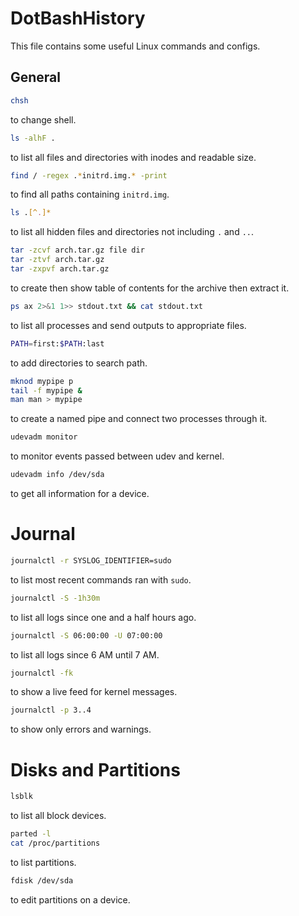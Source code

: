 # DotBashHistory
This file contains some useful Linux commands and configs.
## General
```bash
chsh
```
to change shell.

```bash
ls -alhF .
```
to list all files and directories with inodes and readable size.

```bash
find / -regex .*initrd.img.* -print
```
to find all paths containing `initrd.img`.

```bash
ls .[^.]*
```
to list all hidden files and directories not including `.` and `..`.

```bash
tar -zcvf arch.tar.gz file dir
tar -ztvf arch.tar.gz
tar -zxpvf arch.tar.gz
```
to create then show table of contents for the archive then extract it.

```bash
ps ax 2>&1 1>> stdout.txt && cat stdout.txt
```
to list all processes and send outputs to appropriate files.

```bash
PATH=first:$PATH:last
```
to add directories to search path.

```bash
mknod mypipe p
tail -f mypipe &
man man > mypipe
```
to create a named pipe and connect two processes through it.

```bash
udevadm monitor
```
to monitor events passed between udev and kernel.

```bash
udevadm info /dev/sda
```
to get all information for a device.

# Journal
```bash
journalctl -r SYSLOG_IDENTIFIER=sudo
```
to list most recent commands ran with `sudo`.

```bash
journalctl -S -1h30m
```
to list all logs since one and a half hours ago.

```bash
journalctl -S 06:00:00 -U 07:00:00
```
to list all logs since 6 AM until 7 AM.

```bash
journalctl -fk
```
to show a live feed for kernel messages.

```bash
journalctl -p 3..4
```
to show only errors and warnings.

# Disks and Partitions
```bash
lsblk
```
to list all block devices.

```bash
parted -l
cat /proc/partitions
```
to list partitions.

```bash
fdisk /dev/sda
```
to edit partitions on a device.

